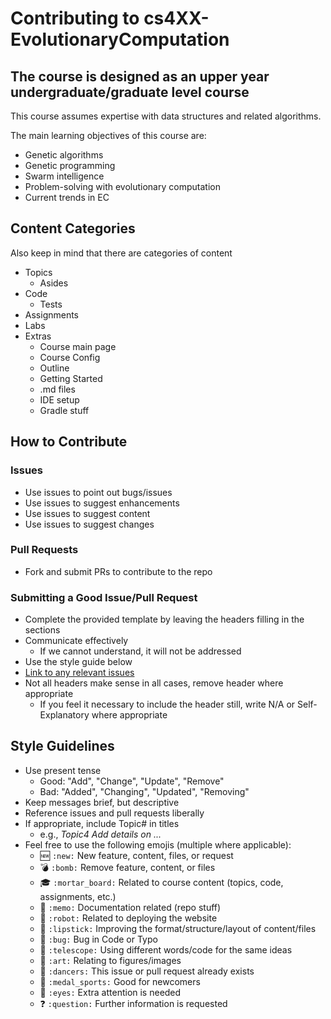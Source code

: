 # Contributing to cs4XX-EvolutionaryComputation

## The course is designed as an upper year undergraduate/graduate level course

This course assumes expertise with data structures and related algorithms.

The main learning objectives of this course are:

- Genetic algorithms
- Genetic programming
- Swarm intelligence
- Problem-solving with evolutionary computation
- Current trends in EC

## Content Categories

Also keep in mind that there are categories of content

- Topics
  - Asides
- Code
  - Tests
- Assignments
- Labs
- Extras
  - Course main page
  - Course Config
  - Outline
  - Getting Started
  - .md files
  - IDE setup
  - Gradle stuff

## How to Contribute

### Issues

- Use issues to point out bugs/issues
- Use issues to suggest enhancements
- Use issues to suggest content
- Use issues to suggest changes

### Pull Requests

- Fork and submit PRs to contribute to the repo

### Submitting a Good Issue/Pull Request

- Complete the provided template by leaving the headers filling in the sections
- Communicate effectively
  - If we cannot understand, it will not be addressed
- Use the style guide below
- [Link to any relevant issues](https://docs.github.com/en/issues/tracking-your-work-with-issues/creating-issues/linking-a-pull-request-to-an-issue)
- Not all headers make sense in all cases, remove header where appropriate
  - If you feel it necessary to include the header still, write N/A or Self-Explanatory where appropriate

## Style Guidelines

- Use present tense
  - Good: "Add", "Change", "Update", "Remove"
  - Bad: "Added", "Changing", "Updated", "Removing"
- Keep messages brief, but descriptive
- Reference issues and pull requests liberally
- If appropriate, include Topic# in titles
  - e.g., _Topic4 Add details on ..._
- Feel free to use the following emojis (multiple where applicable):
  - :new: `:new:` New feature, content, files, or request
  - :bomb: `:bomb:` Remove feature, content, or files
  - :mortar_board: `:mortar_board:` Related to course content (topics, code, assignments, etc.)
  - :memo: `:memo:` Documentation related (repo stuff)
  - :robot: `:robot:` Related to deploying the website
  - :lipstick: `:lipstick:` Improving the format/structure/layout of content/files
  - :bug: `:bug:` Bug in Code or Typo
  - :telescope: `:telescope:` Using different words/code for the same ideas
  - :art: `:art:` Relating to figures/images
  - :dancers: `:dancers:` This issue or pull request already exists
  - :medal_sports: `:medal_sports:` Good for newcomers
  - :eyes: `:eyes:` Extra attention is needed
  - :question: `:question:` Further information is requested
